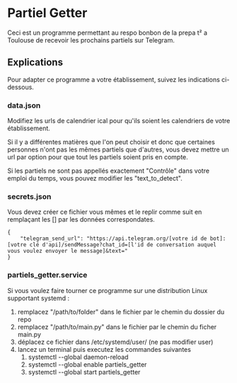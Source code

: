 # Partiel Getter

Ceci est un programme permettant au respo bonbon de la prepa t² a Toulouse de recevoir les prochains partiels sur Telegram.

## Explications

Pour adapter ce programme a votre établissement, suivez les indications ci-dessous.

### data.json

Modifiez les urls de calendrier ical pour qu'ils soient les calendriers de votre établissement.

Si il y a différentes matières que l'on peut choisir et donc que certaines personnes n'ont pas les mêmes partiels que d'autres, vous devez mettre un url par option pour que tout les partiels soient pris en compte.

Si les partiels ne sont pas appellés exactement "Contrôle" dans votre emploi du temps, vous pouvez modifier les "text_to_detect".

### secrets.json

Vous devez créer ce fichier vous mêmes et le replir comme suit en remplaçant les [] par les données correspondates.

    {
        "telegram_send_url": "https://api.telegram.org/[votre id de bot]:[votre clé d'api]/sendMessage?chat_id=[l'id de conversation auquel vous voulez envoyer le message]&text="
    }

### partiels_getter.service

Si vous voulez faire tourner ce programme sur une distribution Linux supportant systemd :

1. remplacez "/path/to/folder" dans le fichier par le chemin du dossier du repo
2. remplacez "/path/to/main.py" dans le fichier par le chemin du ficher main.py
3. déplacez ce fichier dans /etc/systemd/user/ (ne pas modifier user)
4. lancez un terminal puis executez les commandes suivantes
    1. systemctl --global daemon-reload
    2. systemctl --global enable partiels_getter
    3. systemctl --global start partiels_getter